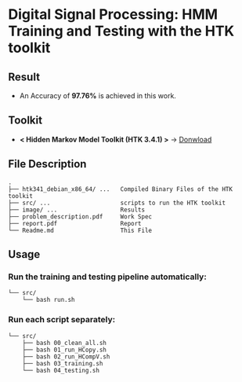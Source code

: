 # Digital Signal Processing: HMM Training and Testing with the HTK toolkit
## Result
* An Accuracy of **97.76%** is achieved in this work.
![]()


## Toolkit
* **< Hidden Markov Model Toolkit (HTK 3.4.1) >** -> [Donwload](http://speech.ee.ntu.edu.tw/homework/DSP_HW2-1/htk341_debian_x86_64.tar.gz)

## File Description
```
.
├── htk341_debian_x86_64/ ...   Compiled Binary Files of the HTK toolkit
├── src/ ...                    scripts to run the HTK toolkit
├── image/ ...                  Results
├── problem_description.pdf     Work Spec
├── report.pdf                  Report
└── Readme.md                   This File
```

## Usage

### Run the training and testing pipeline automatically:
```
└── src/
    └── bash run.sh
```

### Run each script separately:
```
└── src/
    ├── bash 00_clean_all.sh
    ├── bash 01_run_HCopy.sh
    ├── bash 02_run_HCompV.sh
    ├── bash 03_training.sh
    └── bash 04_testing.sh
```